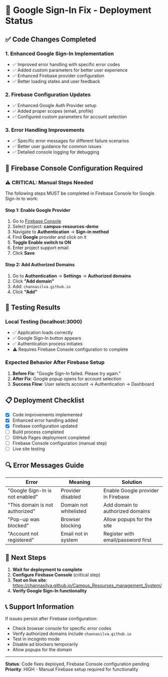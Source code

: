 # 🚀 Google Sign-In Fix - Deployment Status

## ✅ Code Changes Completed

### 1. Enhanced Google Sign-In Implementation
- ✅ Improved error handling with specific error codes
- ✅ Added custom parameters for better user experience
- ✅ Enhanced Firebase provider configuration
- ✅ Better loading states and user feedback

### 2. Firebase Configuration Updates
- ✅ Enhanced Google Auth Provider setup
- ✅ Added proper scopes (email, profile)
- ✅ Configured custom parameters for account selection

### 3. Error Handling Improvements
- ✅ Specific error messages for different failure scenarios
- ✅ Better user guidance for common issues
- ✅ Detailed console logging for debugging

## 🔧 Firebase Console Configuration Required

### ⚠️ CRITICAL: Manual Steps Needed

The following steps MUST be completed in Firebase Console for Google Sign-In to work:

#### Step 1: Enable Google Provider
1. Go to [Firebase Console](https://console.firebase.google.com)
2. Select project: **campus-resources-demo**
3. Navigate to **Authentication** → **Sign-in method**
4. Find **Google** provider and click on it
5. **Toggle Enable switch to ON**
6. Enter project support email
7. Click **Save**

#### Step 2: Add Authorized Domains
1. Go to **Authentication** → **Settings** → **Authorized domains**
2. Click **"Add domain"**
3. Add: `channasilva.github.io`
4. Click **"Add"**

## 🧪 Testing Results

### Local Testing (localhost:3000)
- ✅ Application loads correctly
- ✅ Google Sign-In button appears
- ✅ Authentication process initiates
- ⚠️ Requires Firebase Console configuration to complete

### Expected Behavior After Firebase Setup
1. **Before Fix**: "Google Sign-In failed. Please try again."
2. **After Fix**: Google popup opens for account selection
3. **Success Flow**: User selects account → Authentication → Dashboard

## 📋 Deployment Checklist

- [x] Code improvements implemented
- [x] Enhanced error handling added
- [x] Firebase configuration updated
- [ ] Build process completed
- [ ] GitHub Pages deployment completed
- [ ] Firebase Console configuration (manual step)
- [ ] Live site testing

## 🔍 Error Messages Guide

| Error | Meaning | Solution |
|-------|---------|----------|
| "Google Sign-In is not enabled" | Provider disabled | Enable Google provider in Firebase |
| "This domain is not authorized" | Domain not whitelisted | Add domain to authorized domains |
| "Pop-up was blocked" | Browser blocking | Allow popups for the site |
| "Account not registered" | Email not in system | Register with email/password first |

## 🎯 Next Steps

1. **Wait for deployment to complete**
2. **Configure Firebase Console** (critical step)
3. **Test on live site**: https://channasilva.github.io/Campus_Resourses_management_System/
4. **Verify Google Sign-In functionality**

## 📞 Support Information

If issues persist after Firebase configuration:
- Check browser console for specific error codes
- Verify authorized domains include `channasilva.github.io`
- Test in incognito mode
- Disable ad blockers temporarily
- Allow popups for the domain

---

**Status**: Code fixes deployed, Firebase Console configuration pending
**Priority**: HIGH - Manual Firebase setup required for functionality